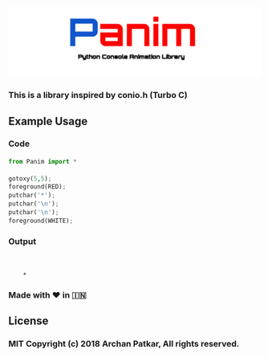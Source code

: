 ## <img src="Panim.svg"/> 
### This is a library inspired by conio.h (Turbo C)

## Example Usage
### Code
```python
from Panim import *

gotoxy(5,5);
foreground(RED);
putchar('*');
putchar('\n');
putchar('\n');
foreground(WHITE);
```
### Output
```


    *
```

### Made with ❤️ in  🇮🇳

## License
### MIT Copyright (c) 2018 Archan Patkar, All rights reserved.
